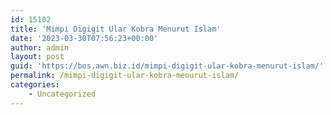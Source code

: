 ```yaml
---
id: 15102
title: 'Mimpi Digigit Ular Kobra Menurut Islam'
date: '2023-03-30T07:56:23+00:00'
author: admin
layout: post
guid: 'https://bos.awn.biz.id/mimpi-digigit-ular-kobra-menurut-islam/'
permalink: /mimpi-digigit-ular-kobra-menurut-islam/
categories:
    - Uncategorized
---
```


